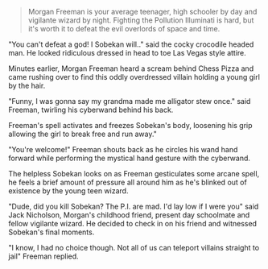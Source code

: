 > Morgan Freeman is your average teenager, high schooler by day and vigilante wizard by night. Fighting the Pollution Illuminati is hard, but it's worth it to defeat the evil overlords of space and time.

"You can't defeat a god! I Sobekan will.." said the cocky crocodile headed man. He looked ridiculous dressed in head to toe Las Vegas style attire.

Minutes earlier, Morgan Freeman heard a scream behind Chess Pizza and came rushing over to find this oddly overdressed villain holding a young girl by the hair.

"Funny, I was gonna say my grandma made me alligator stew once." said Freeman, twirling his cyberwand behind his back.

Freeman's spell activates and freezes Sobekan's body, loosening his grip allowing the girl to break free and run away."

"You're welcome!" Freeman shouts back as he circles his wand hand forward while performing the mystical hand gesture with the cyberwand.

The helpless Sobekan looks on as Freeman gesticulates some arcane spell, he feels a brief amount of pressure all around him as he's blinked out of existence by the young teen wizard.

"Dude, did you kill Sobekan? The P.I. are mad. I'd lay low if I were you" said Jack Nicholson, Morgan's childhood friend, present day schoolmate and fellow vigilante wizard. He decided to check in on his friend and witnessed Sobekan's final moments.

"I know, I had no choice though. Not all of us can teleport villains straight to jail" Freeman replied.
